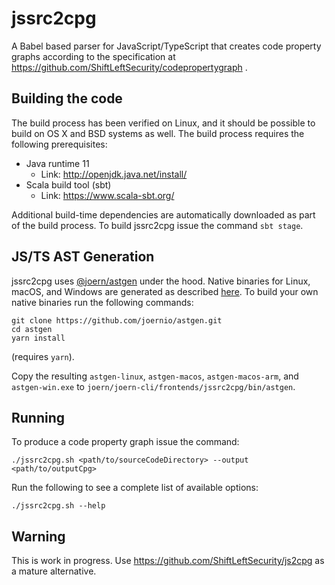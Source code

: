 # jssrc2cpg

A Babel based parser for JavaScript/TypeScript that creates code property graphs according to the specification at https://github.com/ShiftLeftSecurity/codepropertygraph .

## Building the code

The build process has been verified on Linux, and it should be possible 
to build on OS X and BSD systems as well. The build process requires
the following prerequisites:

* Java runtime 11
  - Link: http://openjdk.java.net/install/
* Scala build tool (sbt)
  - Link: https://www.scala-sbt.org/

Additional build-time dependencies are automatically downloaded as part
of the build process. To build jssrc2cpg issue the command `sbt stage`.

## JS/TS AST Generation

jssrc2cpg uses [@joern/astgen](https://github.com/joernio/astgen) under the hood.
Native binaries for Linux, macOS, and Windows are generated as described [here](https://github.com/joernio/astgen#building).
To build your own native binaries run the following commands:

```shell script
git clone https://github.com/joernio/astgen.git
cd astgen
yarn install
```
(requires `yarn`).

Copy the resulting `astgen-linux`, `astgen-macos`, `astgen-macos-arm`, and `astgen-win.exe` to `joern/joern-cli/frontends/jssrc2cpg/bin/astgen`.

## Running

To produce a code property graph  issue the command:
```shell script
./jssrc2cpg.sh <path/to/sourceCodeDirectory> --output <path/to/outputCpg>
`````

Run the following to see a complete list of available options:
```shell script
./jssrc2cpg.sh --help
```

## Warning

This is work in progress. Use https://github.com/ShiftLeftSecurity/js2cpg as a mature alternative.

